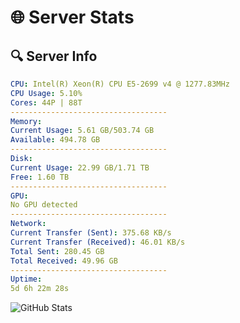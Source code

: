 # 🌐 Server Stats
## 🔍 Server Info
```yaml
CPU: Intel(R) Xeon(R) CPU E5-2699 v4 @ 1277.83MHz
CPU Usage: 5.10%
Cores: 44P | 88T
-----------------------------------
Memory:
Current Usage: 5.61 GB/503.74 GB
Available: 494.78 GB
-----------------------------------
Disk:
Current Usage: 22.99 GB/1.71 TB
Free: 1.60 TB
-----------------------------------
GPU:
No GPU detected
-----------------------------------
Network:
Current Transfer (Sent): 375.68 KB/s
Current Transfer (Received): 46.01 KB/s
Total Sent: 280.45 GB
Total Received: 49.96 GB
-----------------------------------
Uptime:
5d 6h 22m 28s
```
![GitHub Stats](https://img.shields.io/badge/Updated-2025-04-24_23:31:16-blue)